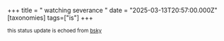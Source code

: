 +++
title = " watching severance "
date = "2025-03-13T20:57:00.000Z"
[taxonomies]
tags=["is"]
+++

<small>this status update is echoed from [bsky](https://bsky.app/profile/nonmodernist-is.bsky.social/post/3lkcj47u5v72z)</small>